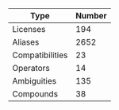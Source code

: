 
|Type            | Number |
|----------------|--------|
|Licenses        | 194    |
|Aliases         | 2652   |
|Compatibilities | 23     |
|Operators       | 14     |
|Ambiguities     | 135    |
|Compounds       | 38     |
